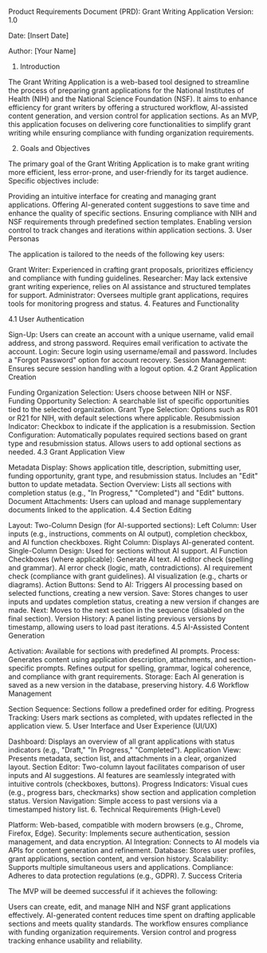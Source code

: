 Product Requirements Document (PRD): Grant Writing Application
Version: 1.0

Date: [Insert Date]

Author: [Your Name]

1. Introduction

The Grant Writing Application is a web-based tool designed to streamline the process of preparing grant applications for the National Institutes of Health (NIH) and the National Science Foundation (NSF). It aims to enhance efficiency for grant writers by offering a structured workflow, AI-assisted content generation, and version control for application sections. As an MVP, this application focuses on delivering core functionalities to simplify grant writing while ensuring compliance with funding organization requirements.

2. Goals and Objectives

The primary goal of the Grant Writing Application is to make grant writing more efficient, less error-prone, and user-friendly for its target audience. Specific objectives include:

Providing an intuitive interface for creating and managing grant applications.
Offering AI-generated content suggestions to save time and enhance the quality of specific sections.
Ensuring compliance with NIH and NSF requirements through predefined section templates.
Enabling version control to track changes and iterations within application sections.
3. User Personas

The application is tailored to the needs of the following key users:

Grant Writer: Experienced in crafting grant proposals, prioritizes efficiency and compliance with funding guidelines.
Researcher: May lack extensive grant writing experience, relies on AI assistance and structured templates for support.
Administrator: Oversees multiple grant applications, requires tools for monitoring progress and status.
4. Features and Functionality

4.1 User Authentication

Sign-Up: Users can create an account with a unique username, valid email address, and strong password.
Requires email verification to activate the account.
Login: Secure login using username/email and password.
Includes a "Forgot Password" option for account recovery.
Session Management: Ensures secure session handling with a logout option.
4.2 Grant Application Creation

Funding Organization Selection: Users choose between NIH or NSF.
Funding Opportunity Selection: A searchable list of specific opportunities tied to the selected organization.
Grant Type Selection: Options such as R01 or R21 for NIH, with default selections where applicable.
Resubmission Indicator: Checkbox to indicate if the application is a resubmission.
Section Configuration:
Automatically populates required sections based on grant type and resubmission status.
Allows users to add optional sections as needed.
4.3 Grant Application View

Metadata Display: Shows application title, description, submitting user, funding opportunity, grant type, and resubmission status.
Includes an "Edit" button to update metadata.
Section Overview: Lists all sections with completion status (e.g., "In Progress," "Completed") and "Edit" buttons.
Document Attachments: Users can upload and manage supplementary documents linked to the application.
4.4 Section Editing

Layout:
Two-Column Design (for AI-supported sections):
Left Column: User inputs (e.g., instructions, comments on AI output), completion checkbox, and AI function checkboxes.
Right Column: Displays AI-generated content.
Single-Column Design: Used for sections without AI support.
AI Function Checkboxes (where applicable):
Generate AI text.
AI editor check (spelling and grammar).
AI error check (logic, math, contradictions).
AI requirement check (compliance with grant guidelines).
AI visualization (e.g., charts or diagrams).
Action Buttons:
Send to AI: Triggers AI processing based on selected functions, creating a new version.
Save: Stores changes to user inputs and updates completion status, creating a new version if changes are made.
Next: Moves to the next section in the sequence (disabled on the final section).
Version History: A panel listing previous versions by timestamp, allowing users to load past iterations.
4.5 AI-Assisted Content Generation

Activation: Available for sections with predefined AI prompts.
Process:
Generates content using application description, attachments, and section-specific prompts.
Refines output for spelling, grammar, logical coherence, and compliance with grant requirements.
Storage: Each AI generation is saved as a new version in the database, preserving history.
4.6 Workflow Management

Section Sequence: Sections follow a predefined order for editing.
Progress Tracking: Users mark sections as completed, with updates reflected in the application view.
5. User Interface and User Experience (UI/UX)

Dashboard: Displays an overview of all grant applications with status indicators (e.g., "Draft," "In Progress," "Completed").
Application View: Presents metadata, section list, and attachments in a clear, organized layout.
Section Editor:
Two-column layout facilitates comparison of user inputs and AI suggestions.
AI features are seamlessly integrated with intuitive controls (checkboxes, buttons).
Progress Indicators: Visual cues (e.g., progress bars, checkmarks) show section and application completion status.
Version Navigation: Simple access to past versions via a timestamped history list.
6. Technical Requirements (High-Level)

Platform: Web-based, compatible with modern browsers (e.g., Chrome, Firefox, Edge).
Security: Implements secure authentication, session management, and data encryption.
AI Integration: Connects to AI models via APIs for content generation and refinement.
Database: Stores user profiles, grant applications, section content, and version history.
Scalability: Supports multiple simultaneous users and applications.
Compliance: Adheres to data protection regulations (e.g., GDPR).
7. Success Criteria

The MVP will be deemed successful if it achieves the following:

Users can create, edit, and manage NIH and NSF grant applications effectively.
AI-generated content reduces time spent on drafting applicable sections and meets quality standards.
The workflow ensures compliance with funding organization requirements.
Version control and progress tracking enhance usability and reliability.